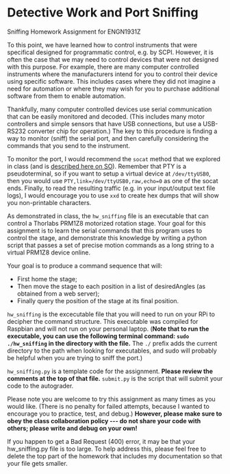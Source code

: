 # Detective Work and Port Sniffing
Sniffing Homework Assignment for ENGN1931Z

To this point, we have learned how to control instruments that were specifical designed for programmatic control, e.g. by SCPI. However, it is often the case that we may need to control devices that were not designed with this purpose. For example, there are many computer controlled instruments where the manufacturers intend for you to control their device using specific software. This includes cases where they did not imagine a need for automation or where they may wish for you to purchase additional software from them to enable automation.

Thankfully, many computer controlled devices use serial communication that can be easily monitored and decoded. (This includes many motor controllers and simple sensors that have USB connections, but use a USB-RS232 converter chip for operation.) The key to this procedure is finding a way to monitor (sniff) the serial port, and then carefully considering the commands that you send to the instrument. 

To monitor the port, I would recommend the `socat` method that we explored in class (and is [described here on SO](http://unix.stackexchange.com/a/225904/192231)). Remember that PTY is a pseudoterminal, so if you want to setup a virtual device at `/dev/ttyUSB0`, then you would use `PTY,link=/dev/ttyUSB0,raw,echo=0` as one of the socat ends. Finally, to read the resulting traffic (e.g. in your input/output text file logs), I would encourage you to use `xxd` to create hex dumps that will show you non-printable characters.

As demonstrated in class, the `hw_sniffing` file is an executable that can control a Thorlabs PRM1Z8 motorized rotation stage. Your goal for this assignment is to learn the serial commands that this program uses to control the stage, and demonstrate this knowledge by writing a python script that passes a set of precise motion commands as a long string to a virtual PRM1Z8 device online.  

Your goal is to produce a command sequence that will:
 - First home the stage;
 - Then move the stage to each position in a list of desiredAngles (as obtained from a web server);
 - Finally query the position of the stage at its final position.

`hw_sniffing` is the excecutable file that you will need to run on your RPi to decipher the command structure.  This executable was compiled for Raspbian and will not run on your personal laptop. (**Note that to run the executable, you can use the following terminal command: `sudo ./hw_sniffing` in the directory with the file.** The `./` prefix adds the current directory to the path when looking for executables, and sudo will probably be helpful when you are trying to sniff the port.) 

`hw_sniffing.py` is a template code for the assignment. **Please review the comments at the top of that file.**  `submit.py` is the script that will submit your code to the autograder.

Please note you are welcome to try this assignment as many times as you would like. (There is no penalty for failed attempts, because I wanted to encourage you to practice, test, and debug.) **However, please make sure to obey the class collaboration policy --- do not share your code with others; please write and debug on your own!**

If you happen to get a Bad Request (400) error, it may be that your hw_sniffing.py file is too large. To help address this, please feel free to delete the top part of the homework that includes my documentation so that your file gets smaller.
